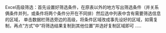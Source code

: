 ﻿Excel高级筛选：首先设置好筛选条件，在原表以外的地方写出筛选条件（并关系俩条件并列，或条件将两个条件分开在不同排）然后选中列表中含有需要筛选信息的区域，
单击数据栏筛选旁边的高级，将条件区域改成事先设好的区域，如需复制，再点“方式”中“将筛选结果复制到其他位置”并选好复制区域即可  .....

